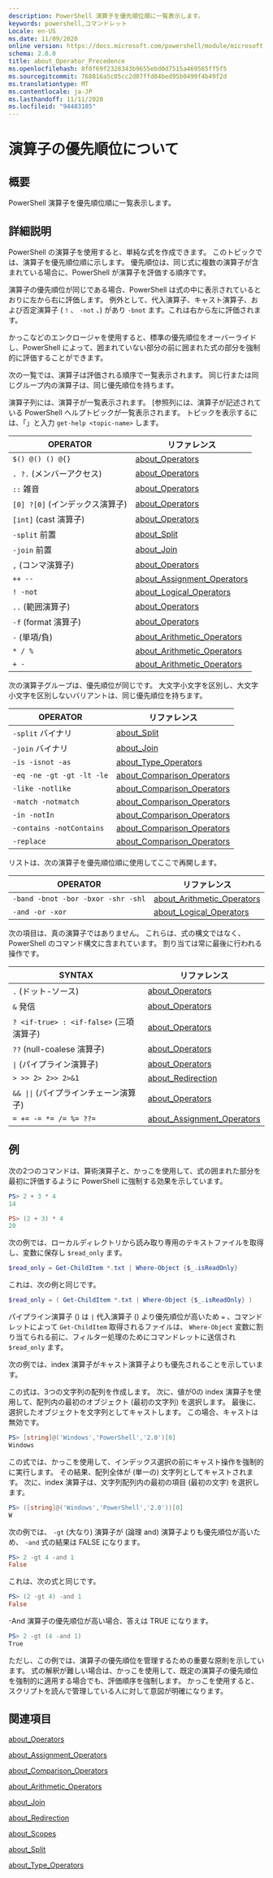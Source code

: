 ```yaml
---
description: PowerShell 演算子を優先順位順に一覧表示します。
keywords: powershell,コマンドレット
Locale: en-US
ms.date: 11/09/2020
online version: https://docs.microsoft.com/powershell/module/microsoft.powershell.core/about/about_operator_precedence?view=powershell-7&WT.mc_id=ps-gethelp
schema: 2.0.0
title: about_Operator_Precedence
ms.openlocfilehash: 8f0f69f2328343b9655ebd0d7515a469565ff5f5
ms.sourcegitcommit: 768816a5c05cc2d07ffd84bed95b0499f4b49f2d
ms.translationtype: MT
ms.contentlocale: ja-JP
ms.lasthandoff: 11/11/2020
ms.locfileid: "94483105"
---
```

# <a name="about-operator-precedence"></a>演算子の優先順位について

## <a name="short-description"></a>概要
PowerShell 演算子を優先順位順に一覧表示します。

## <a name="long-description"></a>詳細説明

PowerShell の演算子を使用すると、単純な式を作成できます。 このトピックでは、演算子を優先順位順に示します。 優先順位は、同じ式に複数の演算子が含まれている場合に、PowerShell が演算子を評価する順序です。

演算子の優先順位が同じである場合、PowerShell は式の中に表示されているとおりに左から右に評価します。 例外として、代入演算子、キャスト演算子、および否定演算子 ( `!` 、 `-not` 、) があり `-bnot` ます。これは右から左に評価されます。

かっこなどのエンクロージャを使用すると、標準の優先順位をオーバーライドし、PowerShell によって、囲まれていない部分の前に囲まれた式の部分を強制的に評価することができます。

次の一覧では、演算子は評価される順序で一覧表示されます。 同じ行または同じグループ内の演算子は、同じ優先順位を持ちます。

演算子列には、演算子が一覧表示されます。 [参照列には、演算子が記述されている PowerShell ヘルプトピックが一覧表示されます。 トピックを表示するには、「」と入力 `get-help <topic-name>` します。

|         OPERATOR         |           リファレンス            |
| ------------------------ | ------------------------------ |
| `$() @() () @{}`         | [about_Operators][]            |
| `. ?.` (メンバーアクセス)   | [about_Operators][]            |
| `::` 雑音            | [about_Operators][]            |
| `[0] ?[0]` (インデックス演算子) | [about_Operators][]         |
| `[int]` (cast 演算子) | [about_Operators][]            |
| `-split` 前置         | [about_Split][]                |
| `-join` 前置          | [about_Join][]                 |
| `,` (コンマ演算子)     | [about_Operators][]            |
| `++ --`                  | [about_Assignment_Operators][] |
| `! -not`                 | [about_Logical_Operators][]    |
| `..` (範囲演算子)    | [about_Operators][]            |
| `-f` (format 演算子)   | [about_Operators][]            |
| `-` (単項/負)     | [about_Arithmetic_Operators][] |
| `* / %`                  | [about_Arithmetic_Operators][] |
| `+ -`                    | [about_Arithmetic_Operators][] |

次の演算子グループは、優先順位が同じです。 大文字小文字を区別し、大文字小文字を区別しないバリアントは、同じ優先順位を持ちます。

|         OPERATOR          |           リファレンス            |
| ------------------------- | ------------------------------ |
| `-split` バイナリ         | [about_Split][]                |
| `-join` バイナリ          | [about_Join][]                 |
| `-is -isnot -as`          | [about_Type_Operators][]       |
| `-eq -ne -gt -gt -lt -le` | [about_Comparison_Operators][] |
| `-like -notlike`          | [about_Comparison_Operators][] |
| `-match -notmatch`        | [about_Comparison_Operators][] |
| `-in -notIn`              | [about_Comparison_Operators][] |
| `-contains -notContains`  | [about_Comparison_Operators][] |
| `-replace`                | [about_Comparison_Operators][] |

リストは、次の演算子を優先順位順に使用してここで再開します。

|                OPERATOR                 |           リファレンス            |
| --------------------------------------- | ------------------------------ |
| `-band -bnot -bor -bxor -shr -shl`      | [about_Arithmetic_Operators][] |
| `-and -or -xor`                         | [about_Logical_Operators][]    |

次の項目は、真の演算子ではありません。 これらは、式の構文ではなく、PowerShell のコマンド構文に含まれています。 割り当ては常に最後に行われる操作です。

|                SYNTAX                   |           リファレンス            |
| --------------------------------------- | ------------------------------ |
| `.` (ドット-ソース)                        | [about_Operators][]            |
| `&` 発信                              | [about_Operators][]            |
| `? <if-true> : <if-false>` (三項演算子) | [about_Operators][]      |
| `??` (null-coalese 演算子)            | [about_Operators][]            |
| <code>&#124;</code> (パイプライン演算子) | [about_Operators][]            |
| `> >> 2> 2>> 2>&1`                      | [about_Redirection][]          |
| <code>&& &#124;&#124;</code> (パイプラインチェーン演算子) | [about_Operators][] |
| `= += -= *= /= %= ??=`                  | [about_Assignment_Operators][] |

## <a name="examples"></a>例

次の2つのコマンドは、算術演算子と、かっこを使用して、式の囲まれた部分を最初に評価するように PowerShell に強制する効果を示しています。

```powershell
PS> 2 + 3 * 4
14

PS> (2 + 3) * 4
20
```

次の例では、ローカルディレクトリから読み取り専用のテキストファイルを取得し、変数に保存し `$read_only` ます。

```powershell
$read_only = Get-ChildItem *.txt | Where-Object {$_.isReadOnly}
```

これは、次の例と同じです。

```powershell
$read_only = ( Get-ChildItem *.txt | Where-Object {$_.isReadOnly} )
```

パイプライン演算子 () は `|` 代入演算子 () より優先順位が高いため `=` 、コマンドレットによって `Get-ChildItem` 取得されるファイルは、 `Where-Object` 変数に割り当てられる前に、フィルター処理のためにコマンドレットに送信され `$read_only` ます。

次の例では、index 演算子がキャスト演算子よりも優先されることを示しています。

この式は、3つの文字列の配列を作成します。 次に、値が0の index 演算子を使用して、配列内の最初のオブジェクト (最初の文字列) を選択します。 最後に、選択したオブジェクトを文字列としてキャストします。 この場合、キャストは無効です。

```powershell
PS> [string]@('Windows','PowerShell','2.0')[0]
Windows
```

この式では、かっこを使用して、インデックス選択の前にキャスト操作を強制的に実行します。 その結果、配列全体が (単一の) 文字列としてキャストされます。 次に、index 演算子は、文字列配列内の最初の項目 (最初の文字) を選択します。

```powershell
PS> ([string]@('Windows','PowerShell','2.0'))[0]
W
```

次の例では、 `-gt` (大なり) 演算子が (論理 and) 演算子よりも優先順位が高いため、 `-and` 式の結果は FALSE になります。

```powershell
PS> 2 -gt 4 -and 1
False
```

これは、次の式と同じです。

```powershell
PS> (2 -gt 4) -and 1
False
```

-And 演算子の優先順位が高い場合、答えは TRUE になります。

```powershell
PS> 2 -gt (4 -and 1)
True
```

ただし、この例では、演算子の優先順位を管理するための重要な原則を示しています。 式の解釈が難しい場合は、かっこを使用して、既定の演算子の優先順位を強制的に適用する場合でも、評価順序を強制します。 かっこを使用すると、スクリプトを読んで管理している人に対して意図が明確になります。

## <a name="see-also"></a>関連項目

[about_Operators][]

[about_Assignment_Operators][]

[about_Comparison_Operators][]

[about_Arithmetic_Operators][]

[about_Join][]

[about_Redirection][]

[about_Scopes][]

[about_Split][]

[about_Type_Operators][]

<!-- reference links -->
[about_Arithmetic_Operators]: about_Arithmetic_Operators.md
[about_Assignment_Operators]: about_Assignment_Operators.md
[about_Comparison_Operators]: about_Comparison_Operators.md
[about_Join]: about_Join.md
[about_Logical_Operators]: about_logical_operators.md
[about_Operators]: about_Operators.md
[about_Redirection]: about_Redirection.md
[about_Scopes]: about_Scopes.md
[about_Split]: about_Split.md
[about_Type_Operators]: about_Type_Operators.md
